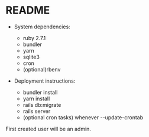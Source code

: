 # README


* System dependencies:
  - ruby 2.7.1
  - bundler
  - yarn
  - sqlite3
  - cron
  - (optional)rbenv

* Deployment instructions:
  * bundler install
  * yarn install
  * rails db:migrate 
  * rails server
  * (optional cron tasks) whenever --update-crontab 

First created user will be an admin. 
